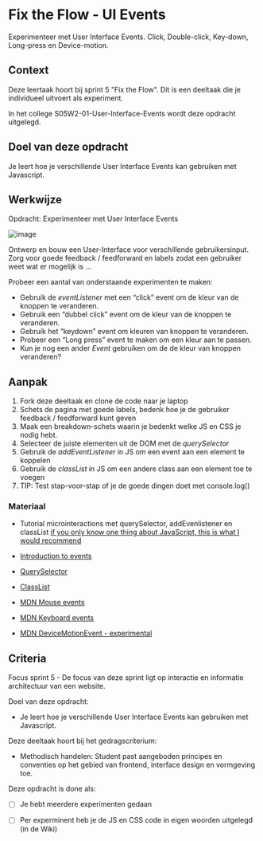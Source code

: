
# Fix the Flow - UI Events

Experimenteer met User Interface Events. Click, Double-click, Key-down, Long-press en Device-motion.

## Context

Deze leertaak hoort bij sprint 5 "Fix the Flow". Dit is een deeltaak die je individueel uitvoert als experiment.

In het college S05W2-01-User-Interface-Events wordt deze opdracht uitgelegd. 

## Doel van deze opdracht

Je leert hoe je verschillende User Interface Events kan gebruiken met Javascript.

## Werkwijze

Opdracht: Experimenteer met User Interface Events

![image](https://user-images.githubusercontent.com/1391509/154644647-287da7f0-cdad-4966-ac48-d5ef9cc8b5af.png)

Ontwerp en bouw een User-Interface voor verschillende gebruikersinput. Zorg voor goede feedback / feedforward en labels zodat een gebruiker weet wat er mogelijk is …

Probeer een aantal van onderstaande experimenten te maken:

* Gebruik de _eventListener_ met een “click” event om de kleur van de knoppen te veranderen. 
* Gebruik een “dubbel click” event om de kleur van de knoppen te veranderen. 
* Gebruik het “keydown” event om kleuren van knoppen te veranderen.
* Probeer een “Long press” event te maken om een kleur aan te passen.
* Kun je nog een ander _Event_ gebruiken om de de kleur van knoppen veranderen?


## Aanpak

1. Fork deze deeltaak en clone de code naar je laptop
2. Schets de pagina met goede labels, bedenk hoe je de gebruiker feedback / feedforward kunt geven
4. Maak een breakdown-schets waarin je bedenkt welke JS en CSS je nodig hebt.
5. Selecteer de juiste elementen uit de DOM met de _querySelector_
6. Gebruik de _addEventListener_ in JS om een event aan een element te koppelen
7. Gebruik de _classList_ in JS om een andere class aan een element toe te voegen
8. TIP: Test stap-voor-stap of je de goede dingen doet met console.log()

### Materiaal

- Tutorial microinteractions met querySelector, addEvenlistener en classList [if you only know one thing about JavaScript, this is what I would recommend](https://css-tricks.com/video-screencasts/150-hey-designers-know-one-thing-javascript-recommend/)

- [Introduction to events](https://developer.mozilla.org/en-US/docs/Learn/JavaScript/Building_blocks/Events)
- [QuerySelector](https://developer.mozilla.org/en-US/docs/Web/API/Document/querySelector)
- [ClassList](https://developer.mozilla.org/en-US/docs/Web/API/Element/classList) 
  
- [MDN Mouse events](https://developer.mozilla.org/en-US/docs/Web/API/Element#mouse_events)
- [MDN Keyboard events](https://developer.mozilla.org/en-US/docs/Web/API/Element#keyboard_events)
- [MDN DeviceMotionEvent - experimental](https://developer.mozilla.org/en-US/docs/Web/API/DeviceMotionEvent)


## Criteria

Focus sprint 5 - De focus van deze sprint ligt op interactie en informatie architectuur van een website.

Doel van deze opdracht:

* Je leert hoe je verschillende User Interface Events kan gebruiken met Javascript.

Deze deeltaak hoort bij het gedragscriterium:

* Methodisch handelen: Student past aangeboden principes en conventies op het gebied van frontend, interface design en vormgeving toe.

Deze opdracht is done als:

- [ ] Je hebt meerdere experimenten gedaan
- [ ] Per experminent heb je de JS en CSS code in eigen woorden uitgelegd (in de Wiki)

